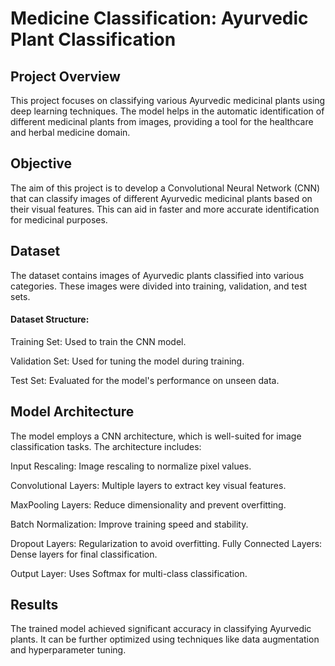 # Medicine Classification: Ayurvedic Plant Classification
## Project Overview

This project focuses on classifying various Ayurvedic medicinal plants using deep learning techniques. The model helps in the automatic identification of different medicinal plants from images, providing a tool for the healthcare and herbal medicine domain.

## Objective
The aim of this project is to develop a Convolutional Neural Network (CNN) that can classify images of different Ayurvedic medicinal plants based on their visual features. This can aid in faster and more accurate identification for medicinal purposes.

## Dataset
The dataset contains images of Ayurvedic plants classified into various categories. These images were divided into training, validation, and test sets.

#### Dataset Structure:
Training Set: Used to train the CNN model.

Validation Set: Used for tuning the model during training.

Test Set: Evaluated for the model's performance on unseen data.

## Model Architecture
The model employs a CNN architecture, which is well-suited for image classification tasks. The architecture includes:

Input Rescaling: Image rescaling to normalize pixel values.

Convolutional Layers: Multiple layers to extract key visual features.

MaxPooling Layers: Reduce dimensionality and prevent overfitting.

Batch Normalization: Improve training speed and stability.

Dropout Layers: Regularization to avoid overfitting.
Fully Connected Layers: Dense layers for final classification.

Output Layer: Uses Softmax for multi-class classification.

## Results
The trained model achieved significant accuracy in classifying Ayurvedic plants. It can be further optimized using techniques like data augmentation and hyperparameter tuning.



